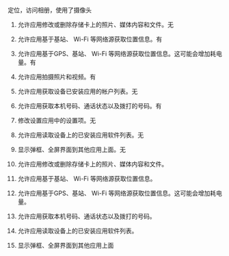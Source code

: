 定位，访问相册，使用了摄像头

1. 允许应用修改或删除存储卡上的照片、媒体内容和文件。无
2. 允许应用基于基站、 Wi-Fi 等网络源获取位置信息。有
3. 允许应用基于GPS、基站、 Wi-Fi 等网络源获取位置信息。这可能会增加耗电量。有
4. 允许应用拍摄照片和视频。有
5. 允许应用获取设备已安装应用的帐户列表。无
6. 允许应用获取本机号码、通话状态以及拨打的号码。有
7. 修改设置应用中的设置项。无
8. 允许应用读取设备上的已安装应用软件列表。无
9. 显示弹框、全屏界面到其他应用上面。无

1. 允许应用修改或删除存储卡上的照片、媒体内容和文件。
2. 允许应用基于基站、 Wi-Fi 等网络源获取位置信息。
3. 允许应用基于GPS、基站、 Wi-Fi 等网络源获取位置信息。这可能会增加耗电量。
4. 允许应用获取本机号码、通话状态以及拨打的号码。
5. 允许应用读取设备上的已安装应用软件列表。
6. 显示弹框、全屏界面到其他应用上面
